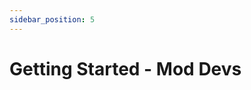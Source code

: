 ```yaml
---
sidebar_position: 5
---
```


# Getting Started - Mod Devs

<!-- TODO: Offer a sort of quick nav with options like, developers, walkthrough for demo book, etc -->
<!-- TODO: create a similar section for modpack creators -->
